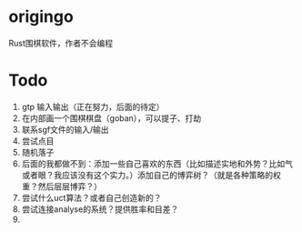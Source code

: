 # origingo
Rust围棋软件，作者不会编程
# Todo
1. gtp 输入输出（正在努力，后面的待定）
2. 在内部画一个围棋棋盘（goban），可以提子、打劫
3. 联系sgf文件的输入/输出
4. 尝试点目
5. 随机落子
6. 后面的我都做不到：添加一些自己喜欢的东西（比如描述实地和外势？比如气或者眼？我应该没有这个实力。）添加自己的博弈树？（就是各种策略的权重？然后层层博弈？）
7. 尝试什么uct算法？或者自己创造新的？
8. 尝试连接analyse的系统？提供胜率和目差？
9.
